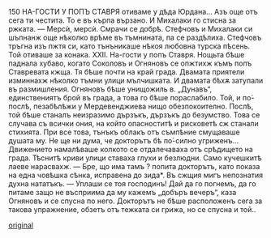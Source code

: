 ﻿150
НА-ГОСТИ У ПОПЪ СТАВРЯ
отиваме у дѣда Юрдана... Азъ още отъ сега ти честита. То е въ кърпа вързано. И Михалаки го стисна за ржката.
— Мерсѝ, мерсѝ.
Смрачи се добрѣ. Стефчовъ и Михалаки си шъпнанж още нѣколко врѣме въ тъмнината, па се раздѣлиха.
Стефчовъ тръгна изъ пжтя си, като тънъникаше нѣкоя любовна турска пѣсень. Той отиваше за конака.
XXII.
На-гости у попъ Ставря.
Нощьта бѣше паднала хубаво, когато Соколовъ и Огняновъ се опжтихж къмъ попъ Ставревата кжща.
Тя бѣше почти на край града. Двамата приятели изминнахж нѣколко тъмни улици мълчишката. И двамата бѣхѫ затупали въ размишления. Огняновъ бѣше унищожиль в. „Дунавъ“, единствениятъ брой въ града, а това го бѣше пораслабило. Той, и по́-послѣ, пезабѣлѣжи у Мердевенджиева нищо обезпокоително. Послѣ, той бѣше станалъ неизразимо дързъкъ, дързъкъ до безумство. Това се случава съ всички ония, на който опасноститѣ и рисковетѣ сж станали стихията. При все това, тънъкъ облакъ отъ съмпѣние смущаваше душата му. Не ще ни дума, че докторътъ бѣ по́-силно угриженъ... Движението намалѣваше колкото се отдалечаваха отъ срѣдището на града. Тѣснитѣ криви улици ставаха глухи и безлюдни. Само кучешкитѣ лаеве нарасвахж.
— Бре, що има тамъ ? попита докторътъ, като показа на една човѣшка сѣнка, исправена до зида*. Въ сжщия мигъ непознатия духна нататъкъ.
— Уплаши се тоя господинъ! Дай да го погнемъ, да го питаме защо не въсприима да му кажемъ „добъръ вечеръ“, каза Огняновъ и се спусна по него.
Докторътъ не бѣше расположенъ сега за такова упражнение, обзетъ отъ тежката си грижа, но се спусна и той..

[original](images/169.jpg)